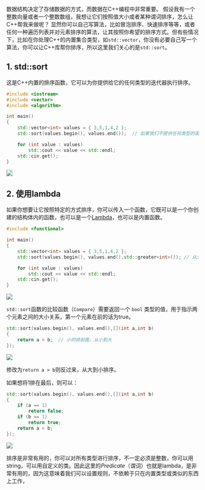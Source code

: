 数据结构决定了存储数据的方式，而数据在C++编程中非常重要。
假设我有一个整数向量或者一个整数数组，我想让它们按照值大小或者某种谓词排序，怎么让C++帮我来做呢？
显然你可以自己写算法，比如冒泡排序、快速排序等等，或者任何一种遍历列表并对元素排序的算法，让其按照你希望的排序方式。但有些情况下，比如在你处理C++的内置集合类型，如`std::vector`，你没有必要自己写一个算法，你可以让C++库帮你排序，所以这里我们关心的是`std::sort`。

## 1. std::sort

这是C++内置的排序函数，它可以为你提供给它的任何类型的迭代器执行排序。

```cpp
#include <iostream>
#include <vector>
#include <algorithm>

int main()
{
	std::vector<int> values = { 3,5,1,4,2 };
	std::sort(values.begin(), values.end());  // 如果我们不提供任何类型的谓词，即不给它提供一个用来排序的函数，对于整数它就会按升序排序

	for (int value : values)
		std::cout << value << std::endl;
	std::cin.get();
}
```

![](Pasted%20image%2020230724173418.png)

## 2. 使用lambda
如果你想要让它按照特定的方式排序，你可以传入一个函数，它既可以是一个你创建的结构体内的函数，也可以是一个[Lambda](59%20Lambdas%20in%20C++.md)，也可以是内置函数。
```cpp
#include <functional> 

int main()
{
	std::vector<int> values = { 3,5,1,4,2 };
	std::sort(values.begin(), values.end(),std::greater<int>()); // 从大到小排序

	for (int value : values)
		std::cout << value << std::endl;
	std::cin.get();
}
```
![](Pasted%20image%2020230724173622.png)

`std::sort`函数的比较函数（`Compare`）需要返回一个 `bool` 类型的值，用于指示两个元素之间的大小关系，第一个元素在前的话为true。

```cpp
std::sort(values.begin(), values.end(),[](int a,int b)
{
	return a < b;  // 小的排前面，从小到大
});
```
![](Pasted%20image%2020230724174233.png)

修改为`return a > b`则反过来，从大到小排序。

如果想将1排在最后，则可以：
```cpp
std::sort(values.begin(), values.end(),[](int a,int b)
{
	if (a == 1)
		return false;
	if (b == 1)
		return true;
	return a < b;
});
```
![](Pasted%20image%2020230724174738.png)

排序是非常有用的，你可以对所有类型进行排序，不一定必须是整数，你可以用string，可以用自定义的类。因此这里的*Predicate*（谓词）也就是lambda，是非常有用的，因为这意味着我们可以设置规则，不依赖于只在内置类型或类似的东西上工作，
